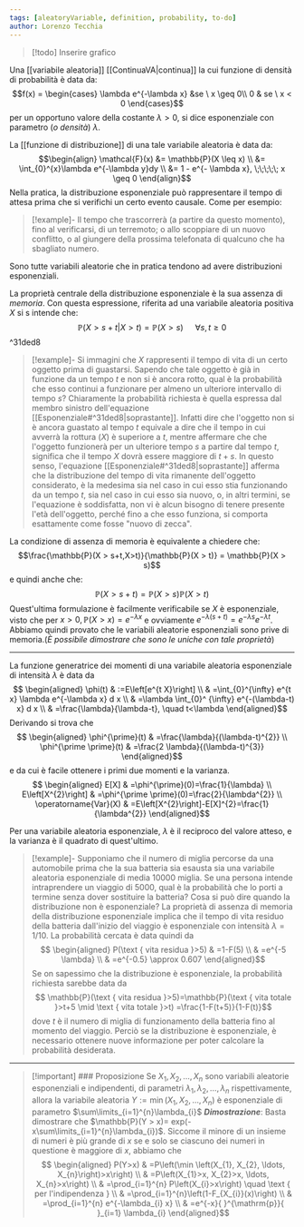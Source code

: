 ```yaml
---
tags: [aleatoryVariable, definition, probability, to-do]
author: Lorenzo Tecchia
---
```

>[!todo]
> Inserire grafico

Una [[variabile aleatoria]] [[ContinuaVA|continua]] la cui funzione di densità di probabilità è data da: $$f(x) = \begin{cases} \lambda e^{-\lambda x} &se \ x \geq 0\\
0 & se \ x < 0
\end{cases}$$
per un opportuno valore della costante $\lambda > 0$, si dice esponenziale con parametro (*o densità*) $\lambda$.

La [[funzione di distribuzione]] di una tale variabile aleatoria è data da:$$\begin{align}
\mathcal{F}(x) &= \mathbb{P}(X \leq x) \\
&= \int_{0}^{x}\lambda e^{-\lambda y}dy \\
&= 1 - e^{- \lambda x}, \;\;\;\;\; x \geq 0
\end{align}$$
Nella pratica, la distribuzione esponenziale può rappresentare il tempo di attesa prima che si verifichi un certo evento causale. Come per esempio:

>[!example]-
> Il tempo che trascorrerà (a partire da questo momento), fino al verificarsi, di un terremoto; o allo scoppiare di un nuovo conflitto, o al giungere della prossima telefonata di qualcuno che ha sbagliato numero.

Sono tutte variabili aleatorie che in pratica tendono ad avere distribuzioni esponenziali.

La proprietà centrale della distribuzione esponenziale è la sua assenza di *memoria*. Con questa espressione, riferita ad una variabile aleatoria positiva $X$ si s intende che:$$\mathbb{P}(X > s + t|X > t) =\mathbb{P}(X> s)\;\;\;\;\;\;\forall s,t \geq 0$$ ^31ded8
>[!example]-
> Si immagini che $X$ rappresenti il tempo di vita di un certo oggetto prima di guastarsi. Sapendo che tale oggetto è già in funzione da un tempo $t$ e non si è ancora rotto, qual è la probabilità che esso continui a funzionare per almeno un ulteriore intervallo di tempo $s$? Chiaramente la probabilità richiesta è quella espressa dal membro sinistro dell'equazione [[Esponenziale#^31ded8|soprastante]]. Infatti dire che l'oggetto non si è ancora guastato al tempo $t$ equivale a dire che il tempo in cui avverrà la rottura $(X)$ è superiore a $t$, mentre affermare che che l'oggetto funzionerà per un ulteriore tempo $s$ a partire dal tempo $t$, significa che il tempo $X$ dovrà essere maggiore di $t+s$. In questo senso, l'equazione [[Esponenziale#^31ded8|soprastante]] afferma che la distribuzione del tempo di vita rimanente dell'oggetto considerato, è la medesima sia nel caso in cui esso stia funzionando da un tempo $t$, sia nel caso in cui esso sia nuovo, o, in altri termini, se l'equazione è soddisfatta, non vi è alcun bisogno di tenere presente l'età dell'oggetto, perché fino a che esso funziona, si comporta esattamente come fosse "nuovo di zecca".

La condizione di assenza di memoria è equivalente a chiedere che: $$\frac{\mathbb{P}(X > s+t,X>t)}{\mathbb{P}(X > t)} = \mathbb{P}(X > s)$$
e quindi anche che:$$\mathbb{P}(X > s+t)=\mathbb{P}(X > s)\mathbb{P}(X > t)$$
Quest'ultima formulazione è facilmente verificabile se $X$ è esponenziale, visto che per $x > 0, \mathbb{P}(X> x)= e^{-\lambda x}$ e ovviamente $e^{- \lambda(s+t)}= e^{-\lambda s}e^{-\lambda t}$. Abbiamo quindi provato che le variabili aleatorie esponenziali sono prive di memoria.(*È possibile dimostrare che sono le uniche con tale proprietà*)

--- 
La funzione generatrice dei momenti di una variabile aleatoria esponenziale di intensità $\lambda$ è data da $$
\begin{aligned}
\phi(t) & :=E\left[e^{t X}\right] \\
& =\int_{0}^{\infty} e^{t x} \lambda e^{-\lambda x} d x \\
& =\lambda \int_{0}^ {\infty} e^{-(\lambda-t) x} d x \\
& =\frac{\lambda}{\lambda-t}, \quad t<\lambda
\end{aligned}$$ Derivando si trova che $$
\begin{aligned}
\phi^{\prime}(t) & =\frac{\lambda}{(\lambda-t)^{2}} \\
\phi^{\prime \prime}(t) & =\frac{2 \lambda}{(\lambda-t)^{3}}
\end{aligned}$$ e da cui è facile ottenere i primi due momenti e la varianza. $$
\begin{aligned}
E[X] & =\phi^{\prime}(0)=\frac{1}{\lambda} \\
E\left[X^{2}\right] & =\phi^{\prime \prime}(0)=\frac{2}{\lambda^{2}} \\
\operatorname{Var}(X) & =E\left[X^{2}\right]-E[X]^{2}=\frac{1}{\lambda^{2}}
\end{aligned}$$

Per una variabile aleatoria esponenziale, $\lambda$ è il reciproco del valore atteso, e la varianza è il quadrato di quest'ultimo.

>[!example]-
> Supponiamo che il numero di miglia percorse da una automobile prima che la sua batteria sia esausta sia una variabile aleatoria esponenziale di media $10000$ miglia. Se una persona intende intraprendere un viaggio di $5000$, qual è la probabilità che lo porti a termine senza dover sostituire la batteria? Cosa si può dire quando la distribuzione non è esponenziale?
> La proprietà di assenza di memoria della distribuzione esponenziale implica che il tempo di vita residuo della batteria dall'inizio del viaggio è esponenziale con intensità $\lambda = 1/10$. La probabilità cercata è data quindi da $$
\begin{aligned}
P(\text { vita residua }>5) & =1-F(5) \\
& =e^{-5 \lambda} \\
& =e^{-0.5} \approx 0.607
\end{aligned}$$ Se on sapessimo che la distribuzione è esponenziale, la probabilità richiesta sarebbe data da $$
\mathbb{P}(\text { vita residua }>5)=\mathbb{P}(\text { vita totale }>t+5 \mid \text { vita totale }>t)
=\frac{1-F(t+5)}{1-F(t)}$$ dove $t$ è il numero di miglia di funzionamento della batteria fino al momento del viaggio. Perciò se la distribuzione è esponenziale, è necessario ottenere nuove informazione per poter calcolare la probabilità desiderata.

---
>[!important] ### Proposizione
> Se $X_{1}, X_{2}, \dots, X_{n}$ sono variabili aleatorie esponenziali e indipendenti, di parametri $\lambda_{1}, \lambda_{2}, \dots, \lambda_{n}$ rispettivamente, allora la variabile aleatoria $Y := \operatorname{min}(X_{1}, X_{2}, \dots, X_{n})$ è esponenziale di parametro $\sum\limits_{i=1}^{n}\lambda_{i}$
> ***Dimostrazione***: Basta dimostrare che $\mathbb{P}(Y > x)= exp(-x\sum\limits_{i=1}^{n}\lambda_{i})$. Siccome il minore di un insieme di numeri è più grande di $x$ se e solo se ciascuno dei numeri in questione è maggiore di $x$, abbiamo che $$
\begin{aligned}
P(Y>x) & =P\left(\min \left(X_{1}, X_{2}, \ldots, X_{n}\right)>x\right) \\
& =P\left(X_{1}>x, X_{2}>x, \ldots, X_{n}>x\right) \\
& =\prod_{i=1}^{n} P\left(X_{i}>x\right) \quad \text { per l'indipendenza } \\
& =\prod_{i=1}^{n}\left(1-F_{X_{i}}(x)\right) \\
& =\prod_{i=1}^{n} e^{-\lambda_{i} x} \\
& =e^{-x}{ }^{\mathrm{p}}{ }_{i=1} \lambda_{i}
\end{aligned}$$